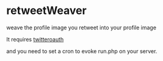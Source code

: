retweetWeaver
=============

weave the profile image you retweet into your profile image


It requires [twitteroauth](https://github.com/abraham/twitteroauth)


and you need to set a cron to evoke run.php on your server.
